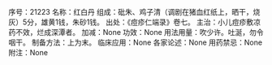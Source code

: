 序号：21223
名称：红白丹
组成：砒朱、鸡子清（调剧在猪血红纸上，晒干，烧灰）5分，雄黄1钱，朱砂1钱。
出处：《痘疹仁端录》卷七。
主治：小儿痘疹敷凉药不效，烂成深潭者。
加减：None
功效：None
用法用量：吹少许。吐涎，勿令咽干。
制备方法：上为末。
临床应用：None
各家论述：None
用药禁忌：None
附注：None
